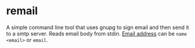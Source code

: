 # remail
A simple command line tool that uses gnupg to sign email and then send it to a smtp server.
Reads email body from stdin.
[Email address](https://docs.rs/lettre/latest/lettre/message/struct.Mailbox.html) can be `name <email>` or `email`.
